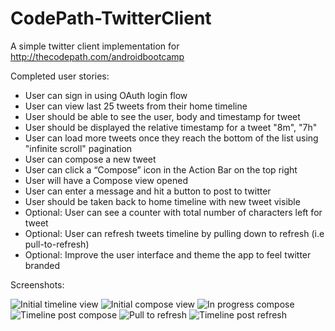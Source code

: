 CodePath-TwitterClient
======================

A simple twitter client implementation for http://thecodepath.com/androidbootcamp

Completed user stories:
* User can sign in using OAuth login flow
* User can view last 25 tweets from their home timeline
 * User should be able to see the user, body and timestamp for tweet
 * User should be displayed the relative timestamp for a tweet "8m", "7h"
* User can load more tweets once they reach the bottom of the list using "infinite scroll" pagination
* User can compose a new tweet
 * User can click a “Compose” icon in the Action Bar on the top right
 * User will have a Compose view opened
 * User can enter a message and hit a button to post to twitter
 * User should be taken back to home timeline with new tweet visible
 * Optional: User can see a counter with total number of characters left for tweet
* Optional: User can refresh tweets timeline by pulling down to refresh (i.e pull-to-refresh)
* Optional: Improve the user interface and theme the app to feel twitter branded

Screenshots:

![Initial timeline view](http://i.imgur.com/wKVqTM1l.png)
![Initial compose view](http://i.imgur.com/Itshsgil.png)
![In progress compose](http://i.imgur.com/Ekx3PVJl.png)
![Timeline post compose](http://i.imgur.com/xQCJvpIl.png)
![Pull to refresh](http://i.imgur.com/sN3iC25l.png)
![Timeline post refresh](http://i.imgur.com/vh5SjoTl.png)
